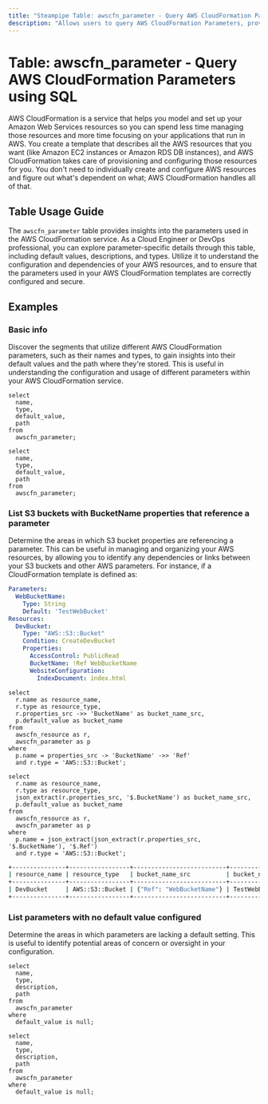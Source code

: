 ```yaml
---
title: "Steampipe Table: awscfn_parameter - Query AWS CloudFormation Parameters using SQL"
description: "Allows users to query AWS CloudFormation Parameters, providing insights into the parameters used in the AWS CloudFormation service."
---
```


# Table: awscfn_parameter - Query AWS CloudFormation Parameters using SQL

AWS CloudFormation is a service that helps you model and set up your Amazon Web Services resources so you can spend less time managing those resources and more time focusing on your applications that run in AWS. You create a template that describes all the AWS resources that you want (like Amazon EC2 instances or Amazon RDS DB instances), and AWS CloudFormation takes care of provisioning and configuring those resources for you. You don't need to individually create and configure AWS resources and figure out what's dependent on what; AWS CloudFormation handles all of that.

## Table Usage Guide

The `awscfn_parameter` table provides insights into the parameters used in the AWS CloudFormation service. As a Cloud Engineer or DevOps professional, you can explore parameter-specific details through this table, including default values, descriptions, and types. Utilize it to understand the configuration and dependencies of your AWS resources, and to ensure that the parameters used in your AWS CloudFormation templates are correctly configured and secure.

## Examples

### Basic info
Discover the segments that utilize different AWS CloudFormation parameters, such as their names and types, to gain insights into their default values and the path where they're stored. This is useful in understanding the configuration and usage of different parameters within your AWS CloudFormation service.

```sql+postgres
select
  name,
  type,
  default_value,
  path
from
  awscfn_parameter;
```

```sql+sqlite
select
  name,
  type,
  default_value,
  path
from
  awscfn_parameter;
```

### List S3 buckets with BucketName properties that reference a parameter
Determine the areas in which S3 bucket properties are referencing a parameter. This can be useful in managing and organizing your AWS resources, by allowing you to identify any dependencies or links between your S3 buckets and other AWS parameters.
For instance, if a CloudFormation template is defined as:

```yaml
Parameters:
  WebBucketName:
    Type: String
    Default: 'TestWebBucket'
Resources:
  DevBucket:
    Type: "AWS::S3::Bucket"
    Condition: CreateDevBucket
    Properties:
      AccessControl: PublicRead
      BucketName: !Ref WebBucketName
      WebsiteConfiguration:
        IndexDocument: index.html
```


```sql+postgres
select
  r.name as resource_name,
  r.type as resource_type,
  r.properties_src ->> 'BucketName' as bucket_name_src,
  p.default_value as bucket_name
from
  awscfn_resource as r,
  awscfn_parameter as p
where
  p.name = properties_src -> 'BucketName' ->> 'Ref'
  and r.type = 'AWS::S3::Bucket';
```

```sql+sqlite
select
  r.name as resource_name,
  r.type as resource_type,
  json_extract(r.properties_src, '$.BucketName') as bucket_name_src,
  p.default_value as bucket_name
from
  awscfn_resource as r,
  awscfn_parameter as p
where
  p.name = json_extract(json_extract(r.properties_src, '$.BucketName'), '$.Ref')
  and r.type = 'AWS::S3::Bucket';
```

```sh
+---------------+-----------------+--------------------------+----------------+
| resource_name | resource_type   | bucket_name_src          | bucket_name    |
+---------------+-----------------+--------------------------+----------------+
| DevBucket     | AWS::S3::Bucket | {"Ref": "WebBucketName"} | TestWebBucket  |
+---------------+-----------------+--------------------------+----------------+
```

### List parameters with no default value configured
Determine the areas in which parameters are lacking a default setting. This is useful to identify potential areas of concern or oversight in your configuration.

```sql+postgres
select
  name,
  type,
  description,
  path
from
  awscfn_parameter
where
  default_value is null;
```

```sql+sqlite
select
  name,
  type,
  description,
  path
from
  awscfn_parameter
where
  default_value is null;
```